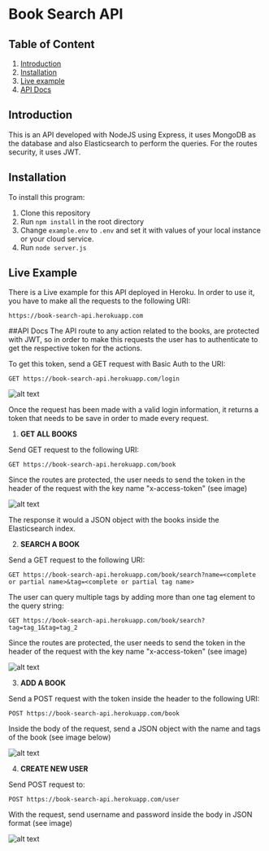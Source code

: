 # Book Search API
## Table of Content

1. [Introduction](#introduction)
2. [Installation](#install)
3. [Live example](#example)
4. [API Docs](#api_docs)

## Introduction <a name="introduction"></a>
This is an API developed with NodeJS using Express, it uses MongoDB as the database and also Elasticsearch to perform the queries. For the routes security, it uses JWT.

## Installation <a name="install"></a>
To install this program:
  1. Clone this repository
  2. Run ``` npm install ``` in the root directory
  3. Change ```example.env``` to ```.env``` and set it with values of your local instance or your cloud service.
  4. Run ```node server.js```
  

## Live Example <a name="example"></a>
There is a Live example for this API deployed in Heroku. In order to use it, you have to make all the requests to the following URI:
```
https://book-search-api.herokuapp.com
```

##API Docs <a name="api_docs"></a>
The API route to any action related to the books, are protected with JWT, so in order to make this requests the user has to authenticate to get the respective token for the actions.

To get this token, send a GET request with Basic Auth to the URI:
```
GET https://book-search-api.herokuapp.com/login
```

![alt text](http://res.cloudinary.com/jrleon90/image/upload/v1528004591/login_comic_api.png "Postman example")

Once the request has been made with a valid login information, it returns a token that needs to be save in order to made every request.
  
1. **GET ALL BOOKS**

Send GET request to the following URI:
```
GET https://book-search-api.herokuapp.com/book
```

Since the routes are protected, the user needs to send the token in the header of the request with the key name "x-access-token" (see image)

![alt text](http://res.cloudinary.com/jrleon90/image/upload/v1528253006/get_book_request.png "Postman example")

The response it would a JSON object with the books inside the Elasticsearch index.

2. **SEARCH A BOOK**

Send a GET request to the following URI:
```
GET https://book-search-api.herokuapp.com/book/search?name=<complete or partial name>&tag=<complete or partial tag name>
```

The user can query multiple tags by adding more than one tag element to the query string:
```
GET https://book-search-api.herokuapp.com/book/search?tag=tag_1&tag=tag_2
```

Since the routes are protected, the user needs to send the token in the header of the request with the key name "x-access-token" (see image)

![alt text](http://res.cloudinary.com/jrleon90/image/upload/v1528253480/query_book.png "Postman example")

3. **ADD A BOOK**

Send a POST request with the token inside the header to the following URI:
```
POST https://book-search-api.herokuapp.com/book
```

Inside the body of the request, send a JSON object with the name and tags of the book (see image below)

![alt text](http://res.cloudinary.com/jrleon90/image/upload/v1528253853/create_book.png "Postman example")

4. **CREATE NEW USER**
  
Send POST request to:
  
```
POST https://book-search-api.herokuapp.com/user
```
  
With the request, send username and password inside the body in JSON format (see image)
  
 ![alt text](http://res.cloudinary.com/jrleon90/image/upload/v1528254131/create_user_book.png "Postman Example")






